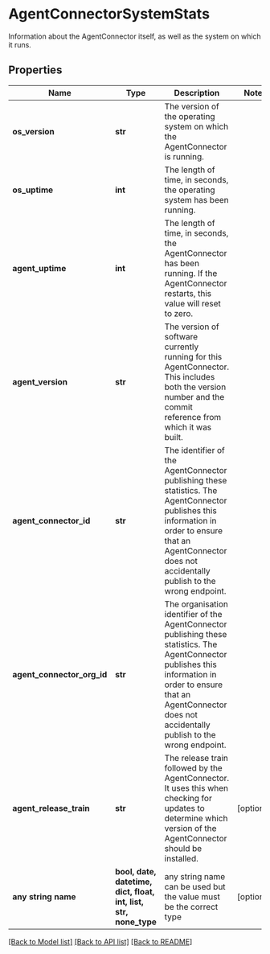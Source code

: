 # AgentConnectorSystemStats

Information about the AgentConnector itself, as well as the system on which it runs. 

## Properties
Name | Type | Description | Notes
------------ | ------------- | ------------- | -------------
**os_version** | **str** | The version of the operating system on which the AgentConnector is running. | 
**os_uptime** | **int** | The length of time, in seconds, the operating system has been running. | 
**agent_uptime** | **int** | The length of time, in seconds, the AgentConnector has been running. If the AgentConnector restarts, this value will reset to zero.  | 
**agent_version** | **str** | The version of software currently running for this AgentConnector. This includes both the version number and the commit reference from which it was built.  | 
**agent_connector_id** | **str** | The identifier of the AgentConnector publishing these statistics. The AgentConnector publishes this information in order to ensure that an AgentConnector does not accidentally publish to the wrong endpoint.  | 
**agent_connector_org_id** | **str** | The organisation identifier of the AgentConnector publishing these statistics. The AgentConnector publishes this information in order to ensure that an AgentConnector does not accidentally publish to the wrong endpoint.  | 
**agent_release_train** | **str** | The release train followed by the AgentConnector. It uses this when checking for updates to determine which version of the AgentConnector should be installed.  | [optional] 
**any string name** | **bool, date, datetime, dict, float, int, list, str, none_type** | any string name can be used but the value must be the correct type | [optional]

[[Back to Model list]](../README.md#documentation-for-models) [[Back to API list]](../README.md#documentation-for-api-endpoints) [[Back to README]](../README.md)


